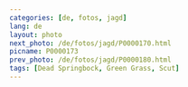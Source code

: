 ```yaml
---
categories: [de, fotos, jagd]
lang: de
layout: photo
next_photo: /de/fotos/jagd/P0000170.html
picname: P0000173
prev_photo: /de/fotos/jagd/P0000180.html
tags: [Dead Springbock, Green Grass, Scut]
---
```


